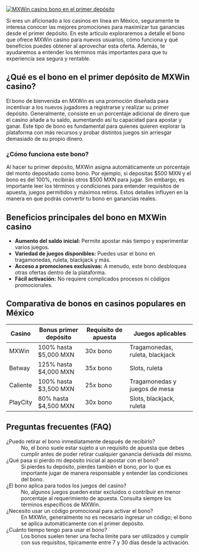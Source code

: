 [![MXWin casino bono en el primer depósito](https://123-caf.pages.dev/gitsignup.png)](https://vrmoo.ru/Bt82HjjY)

<p>Si eres un aficionado a los casinos en línea en México, seguramente te interesa conocer las mejores promociones para maximizar tus ganancias desde el primer depósito. En este artículo exploraremos a detalle el bono que ofrece MXWin casino para nuevos usuarios, cómo funciona y qué beneficios puedes obtener al aprovechar esta oferta. Además, te ayudaremos a entender los términos más importantes para que tu experiencia sea segura y rentable.</p>  <h2>¿Qué es el bono en el primer depósito de MXWin casino?</h2> <p>El bono de bienvenida en MXWin es una promoción diseñada para incentivar a los nuevos jugadores a registrarse y realizar su primer depósito. Generalmente, consiste en un porcentaje adicional de dinero que el casino añade a tu saldo, aumentando así tu capacidad para apostar y ganar. Este tipo de bono es fundamental para quienes quieren explorar la plataforma con más recursos y probar distintos juegos sin arriesgar demasiado de su propio dinero.</p>  <h3>¿Cómo funciona este bono?</h3> <p>Al hacer tu primer depósito, MXWin asigna automáticamente un porcentaje del monto depositado como bono. Por ejemplo, si depositas $500 MXN y el bono es del 100%, recibirás otros $500 MXN para jugar. Sin embargo, es importante leer los términos y condiciones para entender requisitos de apuesta, juegos permitidos y máximos retiros. Estos detalles influyen en la manera en que podrás convertir tu bono en ganancias reales.</p>  <h2>Beneficios principales del bono en MXWin casino</h2> <ul>   <li><strong>Aumento del saldo inicial:</strong> Permite apostar más tiempo y experimentar varios juegos.</li>   <li><strong>Variedad de juegos disponibles:</strong> Puedes usar el bono en tragamonedas, ruleta, blackjack y más.</li>   <li><strong>Acceso a promociones exclusivas:</strong> A menudo, este bono desbloquea otras ofertas dentro de la plataforma.</li>   <li><strong>Fácil activación:</strong> No requiere complicados procesos ni códigos promocionales.</li> </ul>  <h2>Comparativa de bonos en casinos populares en México</h2> <table>   <thead>     <tr>       <th>Casino</th>       <th>Bonus primer depósito</th>       <th>Requisito de apuesta</th>       <th>Juegos aplicables</th>     </tr>   </thead>   <tbody>     <tr>       <td>MXWin</td>       <td>100% hasta $5,000 MXN</td>       <td>30x bono</td>       <td>Tragamonedas, ruleta, blackjack</td>     </tr>     <tr>       <td>Betway</td>       <td>125% hasta $4,000 MXN</td>       <td>35x bono</td>       <td>Slots, ruleta</td>     </tr>     <tr>       <td>Caliente</td>       <td>100% hasta $3,500 MXN</td>       <td>25x bono</td>       <td>Tragamonedas y juegos de mesa</td>     </tr>     <tr>       <td>PlayCity</td>       <td>80% hasta $4,500 MXN</td>       <td>30x bono</td>       <td>Slots, blackjack, ruleta</td>     </tr>   </tbody> </table>  <h2>Preguntas frecuentes (FAQ)</h2> <dl>   <dt>¿Puedo retirar el bono inmediatamente después de recibirlo?</dt>   <dd>No, el bono suele estar sujeto a un requisito de apuesta que debes cumplir antes de poder retirar cualquier ganancia derivada del mismo.</dd>      <dt>¿Qué pasa si pierdo mi depósito inicial al apostar con el bono?</dt>   <dd>Si pierdes tu depósito, pierdes también el bono, por lo que es importante jugar de manera responsable y entender las condiciones del bono.</dd>      <dt>¿El bono aplica para todos los juegos del casino?</dt>   <dd>No, algunos juegos pueden estar excluidos o contribuir en menor porcentaje al requerimiento de apuesta. Consulta siempre los términos específicos de MXWin.</dd>      <dt>¿Necesito usar un código promocional para activar el bono?</dt>   <dd>En MXWin, generalmente no es necesario ingresar un código; el bono se aplica automáticamente con el primer depósito.</dd>    <dt>¿Cuánto tiempo tengo para usar el bono?</dt>   <dd>Los bonos suelen tener una fecha límite para ser utilizados y cumplir con sus requisitos, típicamente entre 7 y 30 días desde la activación.</dd> </dl>
